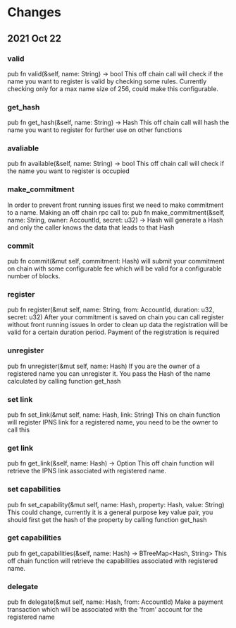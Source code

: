 # Changes

## 2021 Oct 22

### valid

pub fn valid(&self, name: String) -> bool
This off chain call will check if the name you want to register is valid by checking some rules. Currently checking only for a max name size of 256, could make this configurable.

### get_hash

pub fn get_hash(&self, name: String) -> Hash
This off chain call will hash the name you want to register for further use on other functions

### avaliable

pub fn available(&self, name: String) -> bool
This off chain call will check if the name you want to register is occupied

### make_commitment

In order to prevent front running issues first we need to make commitment to a name.
Making an off chain rpc call to:
pub fn make_commitment(&self, name: String, owner: AccountId, secret: u32) -> Hash
will generate a Hash and only the caller knows the data that leads to that Hash

### commit

pub fn commit(&mut self, commitment: Hash)
will submit your commitment on chain with some configurable fee which will be valid for a configurable number of blocks.

### register

pub fn register(&mut self, name: String, from: AccountId, duration: u32, secret: u32)
After your commitment is saved on chain you can call register without front running issues
In order to clean up data the registration will be valid for a certain duration period.
Payment of the registration is required

### unregister

pub fn unregister(&mut self, name: Hash)
If you are the owner of a registered name you can unregister it. You pass the Hash of the name calculated by calling function get_hash

### set link

pub fn set_link(&mut self, name: Hash, link: String)
This on chain function will register IPNS link for a registered name, you need to be the owner to call this

### get link

pub fn get_link(&self, name: Hash) -> Option<String>
This off chain function will retrieve the IPNS link associated with registered name.

### set capabilities

pub fn set_capability(&mut self, name: Hash, property: Hash, value: String)
This could change, currently it is a general purpose key value pair, you should first get the hash of the property by calling function get_hash

### get capabilities

pub fn get_capabilities(&self, name: Hash) -> BTreeMap<Hash, String>
This off chain function will retrieve the capabilities associated with registered name.

### delegate

pub fn delegate(&mut self, name: Hash, from: AccountId)
Make a payment transaction which will be associated with the 'from' account for the registered name

